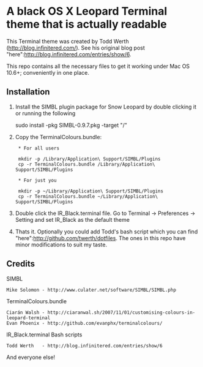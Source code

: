 # A black OS X Leopard Terminal theme that is actually readable

This Terminal theme was created by Todd Werth (http://blog.infinitered.com/). See his original blog post "here":http://blog.infinitered.com/entries/show/6.

This repo contains all the necessary files to get it working under Mac OS 10.6+; conveniently in one place.

## Installation 

1. Install the SIMBL plugin package for Snow Leopard by double clicking it or running the following

    sudo install -pkg SIMBL-0.9.7.pkg -target "/"

2. Copy the TerminalColours.bundle:
	
		* For all users
		
		mkdir -p /Library/Application\ Support/SIMBL/Plugins
		cp -r TerminalColours.bundle /Library/Application\ Support/SIMBL/Plugins

		* For just you
		
		mkdir -p ~/Library/Application\ Support/SIMBL/Plugins
		cp -r TerminalColours.bundle ~/Library/Application\ Support/SIMBL/Plugins
		
3. Double click the IR_Black.terminal file. Go to Terminal -> Preferences -> Setting and set IR_Black as the default theme

4. Thats it. Optionally you could add Todd's bash script which you can find "here":http://github.com/twerth/dotfiles. The ones in this repo have minor modifications to suit my taste.

## Credits

SIMBL

	Mike Solomon - http://www.culater.net/software/SIMBL/SIMBL.php

TerminalColours.bundle

	Ciarán Walsh - http://ciaranwal.sh/2007/11/01/customising-colours-in-leopard-terminal
	Evan Phoenix - http://github.com/evanphx/terminalcolours/
								
IR_Black.terminal
Bash scripts

	Todd Werth   - http://blog.infinitered.com/entries/show/6

And everyone else!